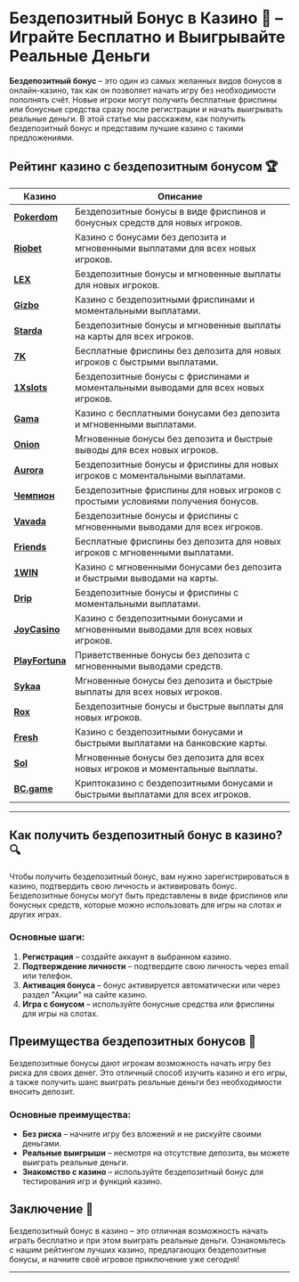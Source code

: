 # Бездепозитный Бонус в Казино 🎁 – Играйте Бесплатно и Выигрывайте Реальные Деньги

**Бездепозитный бонус** – это один из самых желанных видов бонусов в онлайн-казино, так как он позволяет начать игру без необходимости пополнять счёт. Новые игроки могут получить бесплатные фриспины или бонусные средства сразу после регистрации и начать выигрывать реальные деньги. В этой статье мы расскажем, как получить бездепозитный бонус и представим лучшие казино с такими предложениями.

## Рейтинг казино с бездепозитным бонусом 🏆

| Казино             | Описание                                                                                  |
|--------------------|-------------------------------------------------------------------------------------------|
| [**Pokerdom**](https://brandplay.link/4k77v2yx)      | Бездепозитные бонусы в виде фриспинов и бонусных средств для новых игроков.            |
| [**Riobet**](https://brandplay.link/7xBLTPyj)        | Казино с бонусами без депозита и мгновенными выплатами для всех новых игроков.         |
| [**LEX**](https://brandplay.link/zW4hdDFV)           | Бездепозитные бонусы и мгновенные выплаты для новых игроков.                           |
| [**Gizbo**](https://brandplay.link/bprXw4YV)         | Казино с бездепозитными фриспинами и моментальными выплатами.                          |
| [**Starda**](https://brandplay.link/fB7xwRFL)        | Бездепозитные бонусы и мгновенные выплаты на карты для всех игроков.                   |
| [**7K**](https://brandplay.link/BvQyFShp)            | Бесплатные фриспины без депозита для новых игроков с быстрыми выплатами.               |
| [**1Xslots**](https://brandplay.link/hSB1khtr)       | Бездепозитные бонусы с фриспинами и моментальными выводами для всех новых игроков.      |
| [**Gama**](https://brandplay.link/j6NMKsDz)          | Казино с бесплатными бонусами без депозита и мгновенными выплатами.                    |
| [**Onion**](https://brandplay.link/zBGRVpQ9)         | Мгновенные бонусы без депозита и быстрые выводы для всех новых игроков.                |
| [**Aurora**](https://10trafic-stat2.com/click/668546556bcc6313411604bd/6766/13032/subaccount)        | Бездепозитные бонусы и фриспины для новых игроков с моментальными выплатами.           |
| [**Чемпион**](https://temon-gter.cfd/go/lRq?p80412p304504pcc44t17455)       | Бездепозитные фриспины для новых игроков с простыми условиями получения бонусов.      |
| [**Vavada**](https://vavadapartner.pro/?promo=ea5c9275-6854-4505-94fc-95ab18221945-linkb2)        | Бездепозитные бонусы и фриспины с мгновенными выводами для всех игроков.               |
| [**Friends**](https://gofriends.run/linkb2)       | Бесплатные фриспины без депозита для новых игроков с мгновенными выплатами.            |
| [**1WIN**](https://brandplay.link/smXVpBbG)          | Казино с мгновенными бонусами без депозита и быстрыми выводами на карты.               |
| [**Drip**](https://drp-ircp01.com/c07e6a3db)          | Бездепозитные бонусы и фриспины с моментальными выплатами.                            |
| [**JoyCasino**](https://rpc30.call2me.pro/?/ru/registration?apkpop=0&partner=p24970p3291217pc98f)     | Казино с бездепозитными бонусами и мгновенными выводами для всех новых игроков.       |
| [**PlayFortuna**](https://fortunapromo.net/alt/playfortuna/registration?0dc4a9362a71feb7e3f165fb8e766f70)   | Приветственные бонусы без депозита с мгновенными выводами средств.                    |
| [**Sykaa**](https://s-two-way.com/?source=linkb2&pid=30697)         | Мгновенные бонусы без депозита и быстрые выплаты для всех новых игроков.               |
| [**Rox**](https://rox-pvwfpjgcxe.com/cb1ee18a5)           | Бездепозитные бонусы и быстрые выплаты для новых игроков.                             |
| [**Fresh**](https://fresh-eumwkxwao.com/c3f7b485d)         | Казино с бездепозитными бонусами и быстрыми выплатами на банковские карты.            |
| [**Sol**](https://sol-mmtdzfbaco.com/cb2415bca)           | Мгновенные бонусы без депозита для всех новых игроков и моментальные выплаты.         |
| [**BC.game**](https://partnerbcgame.com/dcc53d441)        | Криптоказино с бездепозитными бонусами и быстрыми выплатами для всех игроков.         |

---

## Как получить бездепозитный бонус в казино? 🔍

Чтобы получить бездепозитный бонус, вам нужно зарегистрироваться в казино, подтвердить свою личность и активировать бонус. Бездепозитные бонусы могут быть представлены в виде фриспинов или бонусных средств, которые можно использовать для игры на слотах и других играх.

### Основные шаги:

1. **Регистрация** – создайте аккаунт в выбранном казино.
2. **Подтверждение личности** – подтвердите свою личность через email или телефон.
3. **Активация бонуса** – бонус активируется автоматически или через раздел "Акции" на сайте казино.
4. **Игра с бонусом** – используйте бонусные средства или фриспины для игры на слотах.

## Преимущества бездепозитных бонусов 🌟

Бездепозитные бонусы дают игрокам возможность начать игру без риска для своих денег. Это отличный способ изучить казино и его игры, а также получить шанс выиграть реальные деньги без необходимости вносить депозит.

### Основные преимущества:

- **Без риска** – начните игру без вложений и не рискуйте своими деньгами.
- **Реальные выигрыши** – несмотря на отсутствие депозита, вы можете выиграть реальные деньги.
- **Знакомство с казино** – используйте бездепозитный бонус для тестирования игр и функций казино.

## Заключение 🎲

Бездепозитный бонус в казино – это отличная возможность начать играть бесплатно и при этом выиграть реальные деньги. Ознакомьтесь с нашим рейтингом лучших казино, предлагающих бездепозитные бонусы, и начните своё игровое приключение уже сегодня!

---

